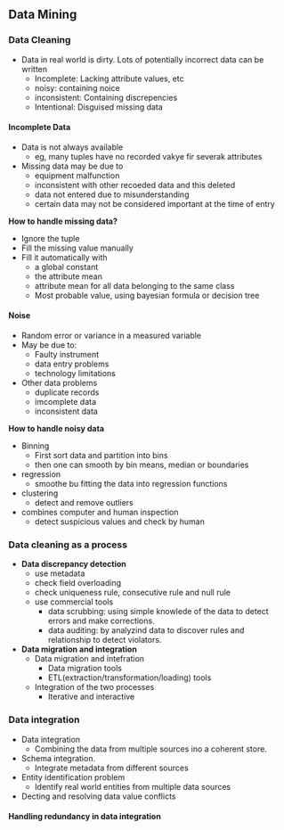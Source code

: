 ## Data Mining

### Data Cleaning
- Data in real world is dirty. Lots of potentially incorrect data can be written
	- Incomplete: Lacking attribute values, etc
	- noisy: containing noice
	- inconsistent: Containing discrepencies
	- Intentional: Disguised missing data

#### Incomplete Data
- Data is not always available
	- eg, many tuples have no recorded vakye fir severak attributes
- Missing data may be due to
	- equipment malfunction
	- inconsistent with other recoeded data and this deleted
	- data not entered due to misunderstanding
	- certain data may not be considered important at the time of entry

**How to handle missing data?**
- Ignore the tuple
- Fill the missing value manually
- Fill it automatically with
	- a global constant
	- the attribute mean
	- attribute mean for all data belonging to the same class
	- Most probable value, using bayesian formula or decision tree


#### Noise
- Random error or variance in a measured variable
- May be due to:
	- Faulty instrument
	- data entry problems
	- technology limitations
- Other data problems
	- duplicate records
	- imcomplete data
	- inconsistent data

**How to handle noisy data**
- Binning
	- First sort data and partition into bins
	- then one can smooth by bin means, median or boundaries
- regression
	- smoothe bu fitting the data into regression functions
- clustering
	- detect and remove outliers
- combines computer and human inspection
	- detect suspicious values and check by human

### Data cleaning as  a process
- **Data discrepancy detection**
	- use metadata
	- check field overloading
	- check uniqueness rule, consecutive rule and null rule
	- use commercial tools
		- data scrubbing: using simple knowlede of the data to detect errors and make corrections.
		- data auditing: by analyzind data to discover rules and relationship to detect violators.
- **Data migration and integration**
	- Data migration and intefration
		- Data migration tools
		- ETL(extraction/transformation/loading) tools
	- Integration of the two processes
		- Iterative and interactive

### Data integration
- Data integration
	- Combining the data from multiple sources ino a coherent store.
- Schema integration.
	- Integrate metadata from different sources
- Entity identification problem
	- Identify real world entities from multiple data sources
- Decting and resolving data value conflicts

#### Handling redundancy in data integration

